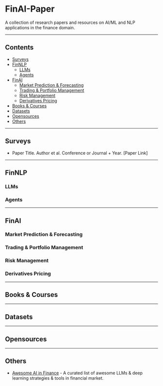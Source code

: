 # FinAI-Paper
A collection of research papers and resources on AI/ML and NLP applications in the finance domain.

---

## Contents
- [Surveys](#surveys)
- [FinNLP](#finnlp)
  - [LLMs](#llms)
  - [Agents](#agents)
- [FinAI](#finai)
  - [Market Prediction \& Forecasting](#market-prediction--forecasting)
  - [Trading \& Portfolio Management](#trading--portfolio-management)
  - [Risk Management](#risk-management)
  - [Derivatives Pricing](#derivatives-pricing)
- [Books \& Courses](#books--courses)
- [Datasets](#datasets)
- [Opensources](#opensources)
- [Others](#others)
---

## Surveys
- Paper Title. Author et al. Conference or Journal + Year. [Paper Link]

---

## FinNLP

### LLMs

### Agents

---

## FinAI

### Market Prediction & Forecasting

### Trading & Portfolio Management

### Risk Management

### Derivatives Pricing

---

## Books & Courses

---

## Datasets

---

## Opensources

---

## Others
- [Awesome AI in Finance](https://github.com/georgezouq/awesome-ai-in-finance) - A curated list of awesome LLMs & deep learning strategies & tools in financial market.